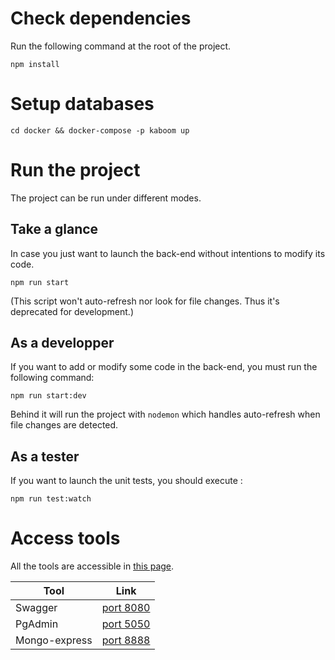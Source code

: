 # Check dependencies
Run the following command at the root of the project.
```
npm install
```

# Setup databases
```
cd docker && docker-compose -p kaboom up
```

# Run the project
The project can be run under different modes.

## Take a glance
In case you just want to launch the back-end without intentions to modify its code.
```cli
npm run start
```
(This script won't auto-refresh nor look for file changes. Thus it's deprecated for development.)

## As a developper
If you want to add or modify some code in the back-end, you must run the following command:
```cli
npm run start:dev
```
Behind it will run the project with `nodemon` which handles auto-refresh when file changes are detected.

## As a tester
If you want to launch the unit tests, you should execute :
```
npm run test:watch
```

# Access tools
All the tools are accessible in [this page](docker/tools/helper.html).

| Tool | Link |
|---|---|
| Swagger | [port 8080](http://localhost:8080/swagger/) |
| PgAdmin | [port 5050](http://localhost:5050) |
| Mongo-express | [port 8888](http://localhost:8888) |

